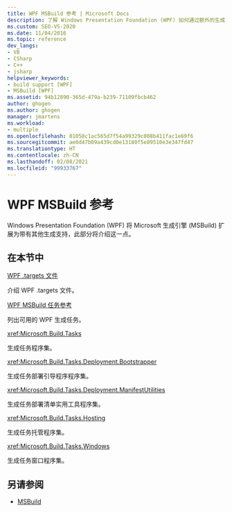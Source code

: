```yaml
---
title: WPF MSBuild 参考 | Microsoft Docs
description: 了解 Windows Presentation Foundation (WPF) 如何通过额外的生成支持来扩展 Microsoft 生成引擎。
ms.custom: SEO-VS-2020
ms.date: 11/04/2016
ms.topic: reference
dev_langs:
- VB
- CSharp
- C++
- jsharp
helpviewer_keywords:
- build support [WPF]
- MSBuild [WPF]
ms.assetid: 94b12890-365d-479a-b239-71109fbcb462
author: ghogen
ms.author: ghogen
manager: jmartens
ms.workload:
- multiple
ms.openlocfilehash: 01058c1ac565d7f54a99329c008b411fac1e69f6
ms.sourcegitcommit: ae6d47b09a439cd0e13180f5e89510e3e347fd47
ms.translationtype: HT
ms.contentlocale: zh-CN
ms.lasthandoff: 02/08/2021
ms.locfileid: "99933767"
---
```

# <a name="wpf-msbuild-reference"></a>WPF MSBuild 参考

Windows Presentation Foundation (WPF) 将 Microsoft 生成引擎 (MSBuild) 扩展为带有其他生成支持，此部分将介绍这一点。

## <a name="in-this-section"></a>在本节中

[WPF .targets 文件](../msbuild/wpf-dot-targets-files.md)

介绍 WPF .targets 文件。

[WPF MSBuild 任务参考](../msbuild/wpf-msbuild-task-reference.md)

列出可用的 WPF 生成任务。

<xref:Microsoft.Build.Tasks>

生成任务程序集。

<xref:Microsoft.Build.Tasks.Deployment.Bootstrapper>

生成任务部署引导程序程序集。

<xref:Microsoft.Build.Tasks.Deployment.ManifestUtilities>

生成任务部署清单实用工具程序集。

<xref:Microsoft.Build.Tasks.Hosting>

生成任务托管程序集。

<xref:Microsoft.Build.Tasks.Windows>

生成任务窗口程序集。

## <a name="see-also"></a>另请参阅

- [MSBuild](../msbuild/msbuild.md)
